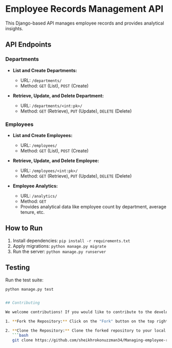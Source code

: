 # Employee Records Management API

This Django-based API manages employee records and provides analytical insights.

## API Endpoints

### Departments

- **List and Create Departments:**
  - URL: `/departments/`
  - Method: `GET` (List), `POST` (Create)

- **Retrieve, Update, and Delete Department:**
  - URL: `/departments/<int:pk>/`
  - Method: `GET` (Retrieve), `PUT` (Update), `DELETE` (Delete)

### Employees

- **List and Create Employees:**
  - URL: `/employees/`
  - Method: `GET` (List), `POST` (Create)

- **Retrieve, Update, and Delete Employee:**
  - URL: `/employees/<int:pk>/`
  - Method: `GET` (Retrieve), `PUT` (Update), `DELETE` (Delete)

- **Employee Analytics:**
  - URL: `/analytics/`
  - Method: `GET`
  - Provides analytical data like employee count by department, average tenure, etc.

## How to Run

1. Install dependencies: `pip install -r requirements.txt`
2. Apply migrations: `python manage.py migrate`
3. Run the server: `python manage.py runserver`

## Testing

Run the test suite:

```bash
python manage.py test


## Contributing

We welcome contributions! If you would like to contribute to the development of this API, follow these steps:

1. **Fork the Repository:** Click on the "Fork" button on the top right corner of this repository page. This will create a copy of the repository in your GitHub account.

2. **Clone the Repository:** Clone the forked repository to your local machine using the following command:
   ```bash
   git clone https://github.com/sheikhrokonuzzman34/Managing-employee-records-API.git
